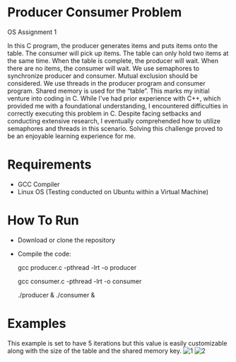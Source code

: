 # Producer Consumer Problem
OS Assignment 1


In this C program, the producer generates items and puts items onto the table. The consumer will pick up items. The table can only hold two items at the same time. When the table is complete, the producer will wait. When there are no items, the consumer will wait. We use semaphores to synchronize producer and consumer.  Mutual exclusion should be considered. We use threads in the producer program and consumer program. Shared memory is used for the “table”.
This marks my initial venture into coding in C. While I've had prior experience with C++, which provided me with a foundational understanding, I encountered difficulties in correctly executing this problem in C. Despite facing setbacks and conducting extensive research, I eventually comprehended how to utilize semaphores and threads in this scenario. Solving this challenge proved to be an enjoyable learning experience for me.

# Requirements
- GCC Compiler
- Linux OS (Testing conducted on Ubuntu within a Virtual Machine)

# How To Run
 - Download or clone the repository
 - Compile the code:
   
     gcc producer.c -pthread -lrt -o producer
   
     gcc consumer.c -pthread -lrt -o consumer
   
     ./producer & ./consumer &

# Examples
This example is set to have 5 iterations but this value is easily customizable along with the size of the table and the shared memory key.
![1](https://github.com/cohenstevens/producer-consumer/assets/150870554/85c44b5a-1698-48a6-a6b3-b7057eda7b4d)
![2](https://github.com/cohenstevens/producer-consumer/assets/150870554/64a06544-7bea-404e-b35e-702be0251b08)


